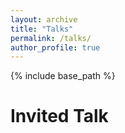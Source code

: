 ```yaml
---
layout: archive
title: "Talks"
permalink: /talks/
author_profile: true
---
```



{% include base_path %}

Invited Talk
======
